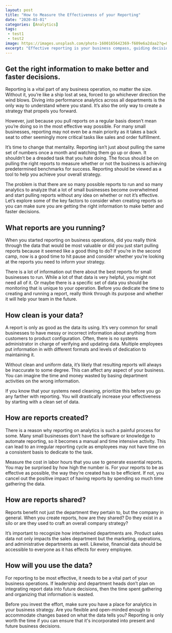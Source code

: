 ```yaml
---
layout: post
title: "How to Measure the Effectiveness of your Reporting"
date: "2020-03-01"
categories: [Analytics]
tags:
 - test1
 - test2
image: https://images.unsplash.com/photo-1600165642369-f609e6a2daa2?q=80&w=1496&auto=format&fit=crop&ixlib=rb-4.0.3&ixid=M3wxMjA3fDB8MHxwaG90by1wYWdlfHx8fGVufDB8fHx8fA%3D%3D
excerpt: "Effective reporting is your business compass, guiding decisions with strategic insights. Choose reports aligned with goals, fueled by clean data. Streamline creation and share across departments. The real measure is how well data integrates into decisions. Before diving into reports, ensure your business is ready to navigate with analytics in your strategy."
---
```


## Get the right information to make better and faster decisions.

Reporting is a vital part of any business operation, no matter the size. Without it, you’re like a ship lost at sea, forced to go whichever direction the wind blows. Diving into performance analytics across all departments is the only way to understand where you stand. It’s also the only way to create a strategy that propels you forward.

However, just because you pull reports on a regular basis doesn’t mean you’re doing so in the most effective way possible. For many small businesses, reporting may not even be a main priority as it takes a back seat to other seemingly more critical tasks like sales and order fulfillment.

It’s time to change that mentality. Reporting isn’t just about pulling the same set of numbers once a month and watching them go up or down. It shouldn’t be a dreaded task that you hate doing. The focus should be on pulling the right reports to measure whether or not the business is achieving predetermined benchmarks for success. Reporting should be viewed as a tool to help you achieve your overall strategy.

The problem is that there are so many possible reports to run and so many analytics to analyze that a lot of small businesses become overwhelmed and start pulling reports without any idea on whether or not it’s effective. Let’s explore some of the key factors to consider when creating reports so you can make sure you are getting the right information to make better and faster decisions.

## What reports are you running?

When you started reporting on business operations, did you really think through the data that would be most valuable or did you just start pulling reports because it seemed like a good thing to do? If you’re in the second camp, now is a good time to hit pause and consider whether you’re looking at the reports you need to inform your strategy.

There is a lot of information out there about the best reports for small businesses to run. While a lot of that data is very helpful, you might not need all of it. Or maybe there is a specific set of data you should be monitoring that is unique to your operation. Before you dedicate the time to creating and running a report, really think through its purpose and whether it will help your team in the future.

## How clean is your data?

A report is only as good as the data its using. It’s very common for small businesses to have messy or incorrect information about anything from customers to product configuration. Often, there is no systems administrator in charge of verifying and updating data. Multiple employees put information in with different formats and levels of dedication to maintaining it.

Without clean and uniform data, it’s likely that resulting reports will always be inaccurate to some degree. This can affect any aspect of your business. You can imagine the time and money wasted by basing department activities on the wrong information.

If you know that your systems need cleaning, prioritize this before you go any farther with reporting. You will drastically increase your effectiveness by starting with a clean set of data.

## How are reports created?

There is a reason why reporting on analytics is such a painful process for some. Many small businesses don’t have the software or knowledge to automate reporting, so it becomes a manual and time intensive activity. This can lead to an irregular reporting cycle as employees may not have time on a consistent basis to dedicate to the task.

Measure the cost in labor hours that you use to generate essential reports. You may be surprised by how high the number is. For your reports to be as effective as possible, the way they’re created has to be efficient. If not, you cancel out the positive impact of having reports by spending so much time gathering the data.

## How are reports shared?

Reports benefit not just the department they pertain to, but the company in general. When you create reports, how are they shared? Do they exist in a silo or are they used to craft an overall company strategy?

It’s important to recognize how intertwined departments are. Product sales data not only impacts the sales department but the marketing, operations, and administrative departments as well. Likewise, financial data should be accessible to everyone as it has effects for every employee.

## How will you use the data?

For reporting to be most effective, it needs to be a vital part of your business operations. If leadership and department heads don’t plan on integrating report data into future decisions, then the time spent gathering and organizing that information is wasted.

Before you invest the effort, make sure you have a place for analytics in your business strategy. Are you flexible and open-minded enough to accommodate changes based on what the data tells you? Reporting is only worth the time if you can ensure that it's incorporated into present and future business decisions.